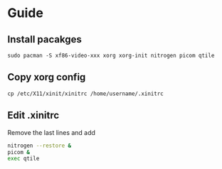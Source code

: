 # Guide

## Install pacakges

`sudo pacman -S xf86-video-xxx xorg xorg-init nitrogen picom qtile`

## Copy xorg config

`cp /etc/X11/xinit/xinitrc /home/username/.xinitrc`

## Edit .xinitrc

Remove the last lines and add

```bash
nitrogen --restore &
picom &
exec qtile
```

